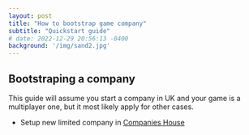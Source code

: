 ```yaml
---
layout: post
title: "How to bootstrap game company"
subtitle: "Quickstart guide"
# date: 2022-12-29 20:56:13 -0400
background: '/img/sand2.jpg'
---
```


## Bootstraping a company

This guide will assume you start a company in UK and your game is a multiplayer one, but it most likely apply for other cases.

* Setup new limited company in [Companies House](https://www.gov.uk/set-up-limited-company)

<!-- <img class="img-fluid" src="https://images.unsplash.com/photo-1472851294608-062f824d29cc?ixlib=rb-1.2.1&ixid=MnwxMjA3fDB8MHxwaG90by1wYWdlfHx8fGVufDB8fHx8&auto=format&fit=crop&w=1470&q=80" alt="Demo Image">

<span class="caption text-muted">To go places and do things that have never been done before – that’s what living is all about.</span>

<p>Photographs by <a href="https://unsplash.com/">Unsplash</a>.</p> -->
